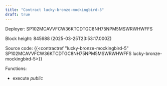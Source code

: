 ```yaml
---
title: "Contract lucky-bronze-mockingbird-5"
draft: true
---
```

Deployer: SP102MCAVVFCW36KTCDTGC8NH75NPM5MSWRWHWFFS


 



Block height: 845688 (2025-03-25T23:53:17.000Z)

Source code: {{<contractref "lucky-bronze-mockingbird-5" SP102MCAVVFCW36KTCDTGC8NH75NPM5MSWRWHWFFS lucky-bronze-mockingbird-5>}}

Functions:

* execute _public_
